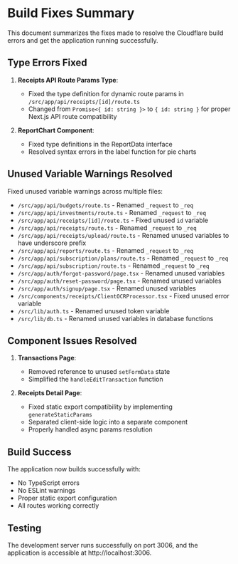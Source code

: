 # Build Fixes Summary

This document summarizes the fixes made to resolve the Cloudflare build errors and get the application running successfully.

## Type Errors Fixed

1. **Receipts API Route Params Type**:
   - Fixed the type definition for dynamic route params in `/src/app/api/receipts/[id]/route.ts`
   - Changed from `Promise<{ id: string }>` to `{ id: string }` for proper Next.js API route compatibility

2. **ReportChart Component**:
   - Fixed type definitions in the ReportData interface
   - Resolved syntax errors in the label function for pie charts

## Unused Variable Warnings Resolved

Fixed unused variable warnings across multiple files:

- `/src/app/api/budgets/route.ts` - Renamed `_request` to `_req`
- `/src/app/api/investments/route.ts` - Renamed `_request` to `_req`
- `/src/app/api/receipts/[id]/route.ts` - Fixed unused `id` variable
- `/src/app/api/receipts/route.ts` - Renamed `_request` to `_req`
- `/src/app/api/receipts/upload/route.ts` - Renamed unused variables to have underscore prefix
- `/src/app/api/reports/route.ts` - Renamed `_request` to `_req`
- `/src/app/api/subscription/plans/route.ts` - Renamed `_request` to `_req`
- `/src/app/api/subscription/route.ts` - Renamed `_request` to `_req`
- `/src/app/auth/forgot-password/page.tsx` - Renamed unused variables
- `/src/app/auth/reset-password/page.tsx` - Renamed unused variables
- `/src/app/auth/signup/page.tsx` - Renamed unused variables
- `/src/components/receipts/ClientOCRProcessor.tsx` - Fixed unused error variable
- `/src/lib/auth.ts` - Renamed unused token variable
- `/src/lib/db.ts` - Renamed unused variables in database functions

## Component Issues Resolved

1. **Transactions Page**:
   - Removed reference to unused `setFormData` state
   - Simplified the `handleEditTransaction` function

2. **Receipts Detail Page**:
   - Fixed static export compatibility by implementing `generateStaticParams`
   - Separated client-side logic into a separate component
   - Properly handled async params resolution

## Build Success

The application now builds successfully with:
- No TypeScript errors
- No ESLint warnings
- Proper static export configuration
- All routes working correctly

## Testing

The development server runs successfully on port 3006, and the application is accessible at http://localhost:3006.